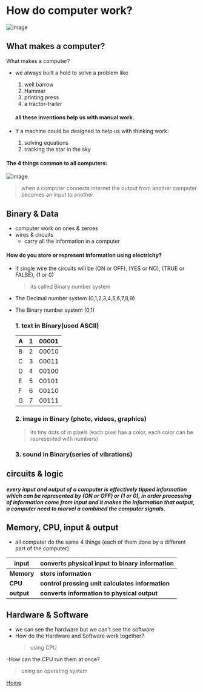 # How do computer work?
![image](https://images.saymedia-content.com/.image/ar_4:3%2Cc_fill%2Ccs_srgb%2Cq_auto:good%2Cw_1200/MTc0MzAxMzA2NDcwMDE2NTA4/the-four-main-categories-of-computer-hardware-parts.png)

## What makes a computer?
What makes a computer?
- we always built a hold to solve a problem like 
  1. well barrow
  2. Hammar
  3. printing press
  4. a tractor-trailer
  #### all these inventions help us with manual work.

- If a machine could be designed to help us with thinking work:
  1. solving equations 
  2. tracking the star in the sky


#### The 4 things common to all computers:
  ![image](https://www.computernetworkingnotes.org/images/networking-tutorials/nt18-01-functions-of-a-computer.png)

> when a computer connects internet the output from another computer becomes an input to another.

## Binary & Data
* computer work on ones & zeroes
* wires & circuits
  - carry all the information in a computer

#### How do you store or represent information using electricity?
- if single wire the circuits will be (ON or OFF), (YES or NO), (TRUE or FALSE), (1 or 0)
  > its called Binary number system
- The Decimal number system (0,1,2,3,4,5,6,7,8,9)
- The Binary number system (0,1)


  ### 1. text in Binary(used ASCII)
  
  | A | 1 | 00001|
  |---|---|------|
  |B  | 2 | 00010|
  | C | 3 | 00011|
  | D | 4 | 00100|
  | E | 5 | 00101|
  | F | 6 | 00110|
  |G  |7  |00111 |

  ### 2. image in Binary (photo, videos, graphics)
  > its tiny dots of in pixels (each pixel has a color, each color can be represented with numbers) 

  ### 3. sound in Binary(series of vibrations)


## circuits & logic
##### every input and output of a computer is effectively tipped information which can be represented by (ON or OFF) or (1 or 0), in order processing of information come from input and it makes the information that output, a computer need to marvel a combined the computer signals.


## Memory, CPU, input & output
- all computer do the same 4 things (each of them done by a different part of the computer)

| **input**| **converts physical input to binary information** |
|--- |---|
| **Memory** | **stors information** |
| **CPU** | **control prossing unit calculates information** |
|**output** | **converts information to physical output** |


## Hardware & Software
- we can see the hardware but we can't see the software
- How do the Hardware and Software work together?
  >using CPU
  
-How can the CPU run them at once?
  > using an operating system


[Home](README)
